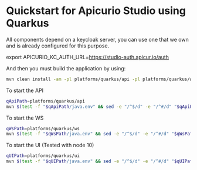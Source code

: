 # Quickstart for Apicurio Studio using Quarkus

All components depend on a keycloak server, you can use one that we own and is already configured for this purpose.

export APICURIO_KC_AUTH_URL=https://studio-auth.apicur.io/auth

And then you must build the application by using:

```bash
mvn clean install -am -pl platforms/quarkus/api -pl platforms/quarkus/ws -pl platforms/quarkus/ui
```

To start the API
```bash
qApiPath=platforms/quarkus/api
mvn $(test -f "$qApiPath/java.env" && sed -e "/^$/d" -e "/^#/d" "$qApiPath/java.env" | xargs -r -n1 printf -- "-D%s ") -f $qApiPath/pom.xml quarkus:dev
```

To start the WS
```bash
qWsPath=platforms/quarkus/ws
mvn $(test -f "$qWsPath/java.env" && sed -e "/^$/d" -e "/^#/d" "$qWsPath/java.env" | xargs -r -n1 printf -- "-D%s ") -f $qWsPath/pom.xml quarkus:dev
```

To start the UI (Tested with node 10)

```bash
qUIPath=platforms/quarkus/ui
mvn $(test -f "$qUIPath/java.env" && sed -e "/^$/d" -e "/^#/d" "$qUIPath/java.env" | xargs -r -n1 printf -- "-D%s ") -f $qUIPath/pom.xml quarkus:dev
```